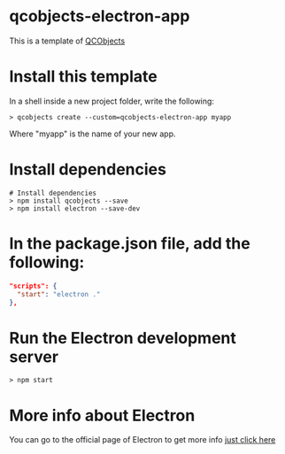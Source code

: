 # qcobjects-electron-app

This is a template of [QCObjects](https://QCObjects.com)

# Install this template

In a shell inside a new project folder, write the following:

```shell
> qcobjects create --custom=qcobjects-electron-app myapp
```

Where "myapp" is the name of your new app.

# Install dependencies

```shell
# Install dependencies
> npm install qcobjects --save
> npm install electron --save-dev
```

# In the package.json file, add the following:

```json
"scripts": {
  "start": "electron ."
},
```

# Run the Electron development server
```shell
> npm start
```

# More info about Electron

You can go to the official page of Electron to get more info [just click here](https://www.electronjs.org/)
